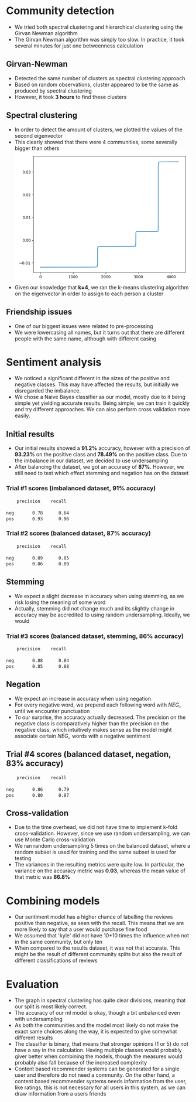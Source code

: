 # Community detection
- We tried both spectral clustering and hierarchical clustering using the Girvan Newman algorithm
- The Girvan Newman algorithm was simply too slow. In practice, it took several minutes for just one betweenness
calculation

## Girvan-Newman
- Detected the same number of clusters as spectral clustering approach
- Based on random observations, cluster appeared to be the same as produced by spectral clustering
- However, it took **3 hours** to find these clusters

## Spectral clustering
- In order to detect the amount of clusters, we plotted the values of the second eigenvector
- This clearly showed that there were 4 communities, some severally bigger than others
![Plot of the values of the second eigenvector](community_detection/eigenvector_values.png "Eigenvector value plot")
- Given our knowledge that **k=4**, we ran the k-means clustering algorithm on the eigenvector in order to assign to
each person a cluster

## Friendship issues
- One of our biggest issues were related to pre-processing
- We were lowercasing all names, but it turns out that there are different people with the same name, although with
different casing

# Sentiment analysis
- We noticed a significant different in the sizes of the positive and negative classes.
This may have affected the results, but initially we disregarded the imbalance.
- We chose a Naive Bayes classifier as our model, mostly due to it being simple yet yielding accurate results.
Being simple, we can train it quickly and try different approaches. We can also perform cross validation more easily.

## Initial results
- Our initial results showed a **91.2%** accuracy, however with a precision of **93.23%** on the positive class and
**78.49%** on the positive class. Due to the imbalance in our dataset, we decided to use undersampling
- After balancing the dataset, we got an accuracy of **87%**. However, we still need to test which effect stemming and
negation has on the dataset

### Trial #1 scores (imbalanced dataset, 91% accuracy)
        precision    recall
    
    neg       0.78      0.64
    pos       0.93      0.96

### Trial #2 scores (balanced dataset, 87% accuracy)
        precision    recall
    
    neg       0.89      0.85
    pos       0.86      0.89
    
## Stemming
- We expect a slight decrease in accuracy when using stemming, as we risk losing the meaning of some word    
- Actually, stemming did not change much and its slightly change in accuracy may be accredited to using random
undersampling. Ideally, we would 

### Trial #3 scores (balanced dataset, stemming, 86% accuracy)
        precision    recall
    
    neg       0.88      0.84
    pos       0.85      0.88      

## Negation
- We expect an increase in accuracy when using negation
- For every negative word, we prepend each following word with *NEG_* until we encounter punctuation
- To our surprise, the accuracy actually decreased. The precision on the negative class is comparatively higher than the
precision on the negative class, which intuitively makes sense as the model might associate certain *NEG_* words with
a negative sentiment

## Trial #4 scores (balanced dataset, negation, 83% accuracy)
        precision    recall
    
    neg       0.86      0.79
    pos       0.80      0.87   
 
## Cross-validation
- Due to the time overhead, we did not have time to implement k-fold cross-validation. However, since we use random
undersampling, we can use Monte Carlo cross-validation 
- We ran random undersampling 5 times on the balanced dataset, where a random subset is used for training and the same
subset is used for testing
- The variances in the resulting metrics were quite low. In particular, the variance on the accuracy metric was
**0.03**, whereas the mean value of that metric was **86.8%**

# Combining models
- Our sentiment model has a higher chance of labelling the reviews positive than negative, as seen with the recall.
This means that we are more likely to say that a user would purchase fine food
- We assumed that 'kyle' did not have 10*10 times the influence when not in the same community, but only ten
- When compared to the results dataset, it was not that accurate. This might be the result of different 
community splits but also the result of different classifications of reviews

# Evaluation
- The graph in spectral clustering has quite clear divisions, meaning that our split is most likely correct.
- The accuracy of our ml model is okay, though a bit unbalanced even with undersampling
- As both the communities and the model most likely do not make the exact same choices along the way, it is expected
to give somewhat different results
- The classifier is binary, that means that stronger opinions (1 or 5) do not have a say in the calculation. 
Having multiple classes would probably giver better when combining the models, though the measures would probably also
fall because of the increased complexity
- Content based recommender systems can be generated for a single user and therefore do not need a community.
On the other hand, a content based recommender systems needs information from the user, like ratings, this is not 
necessary for all users in this system, as we can draw information from a users friends